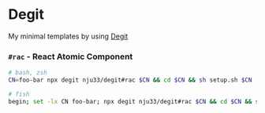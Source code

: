 # Degit

My minimal templates by using [Degit](https://github.com/Rich-Harris/degit)

### `#rac` - React Atomic Component

```sh
# bash, zsh
CN=foo-bar npx degit nju33/degit#rac $CN && cd $CN && sh setup.sh $CN

# fish
begin; set -lx CN foo-bar; npx degit nju33/degit#rac $CN && cd $CN && sh setup.sh $CN; end
```

